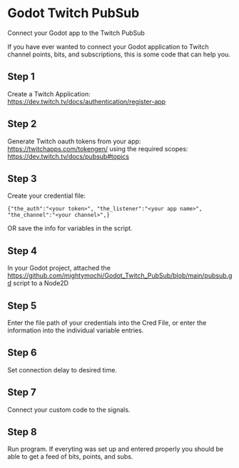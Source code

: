 # Godot Twitch PubSub
Connect your Godot app to the Twitch PubSub

If you have ever wanted to connect your Godot application to Twitch channel points, bits, and subscriptions, this is some code that can help you.

## Step 1
Create a Twitch Application: https://dev.twitch.tv/docs/authentication/register-app

## Step 2
Generate Twitch oauth tokens from your app: https://twitchapps.com/tokengen/ using the required scopes: https://dev.twitch.tv/docs/pubsub#topics

## Step 3
Create your credential file:

```
{"the_auth":"<your token>", "the_listener":"<your app name>", "the_channel":"<your channel>",}
```

OR save the info for variables in the script.

## Step 4
In your Godot project, attached the https://github.com/mightymochi/Godot_Twitch_PubSub/blob/main/pubsub.gd script to a Node2D

## Step 5
Enter the file path of your credentials into the Cred File, or enter the information into the individual variable entries.

## Step 6 
Set connection delay to desired time. 

## Step 7
Connect your custom code to the signals.

## Step 8
Run program. If everyting was set up and entered properly you should be able to get a feed of bits, points, and subs.
